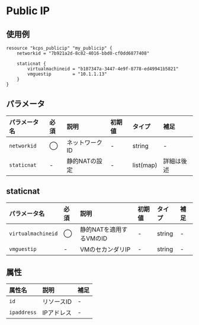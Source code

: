 # Public IP

## 使用例

```hcl
resource "kcps_publicip" "my_publicip" {
    networkid = "7b921a2d-8c82-4016-bbd0-cf0dd6877408"
    
    staticnat {
        virtualmachineid = "b107347a-3447-4e9f-8778-ed49941b5821"
        vmguestip        = "10.1.1.13"
    }
}
```



## パラメータ

|パラメータ名 |必須    |説明      |初期値    |タイプ    |補足|
|:----------|:------|:---------|:--------|:--------|:--|
|`networkid`    |◯|ネットワークID  | - | string | - |
|`staticnat` |-|静的NATの設定   | - | list(map) | 詳細は後述 |

## staticnat

|パラメータ名 |必須    |説明      |初期値    |タイプ    |補足|
|:----------|:------|:---------|:--------|:--------|:--|
|`virtualmachineid`      |◯|静的NATを適用するVMのID | - | string | - |
|`vmguestip`   |-|VMのセカンダリIP | - | string | - |


## 属性
|属性名 |説明      |補足 |
|:----------|:------|:---------|
|`id`          |リソースID              | - | 
|`ipaddress`    |IPアドレス | - | 